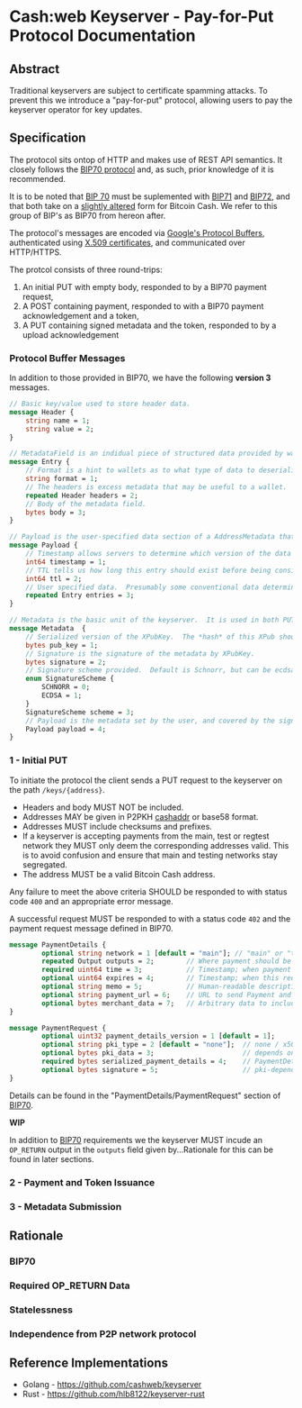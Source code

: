 # Cash:web Keyserver - Pay-for-Put Protocol Documentation

## Abstract

Traditional keyservers are subject to certificate spamming attacks. To prevent this we introduce a "pay-for-put" protocol, allowing users to pay the keyserver operator for key updates.

## Specification

The protocol sits ontop of HTTP and makes use of REST API semantics. It closely follows the [BIP70 protocol](https://github.com/bitcoin/bips/blob/master/bip-0070.mediawiki) and, as such, prior knowledge of it is recommended.

It is to be noted that [BIP 70](https://github.com/bitcoin/bips/blob/master/bip-0070.mediawiki) must be suplemented with [BIP71](https://github.com/bitcoin/bips/blob/master/bip-0071.mediawiki) and [BIP72](https://github.com/bitcoin/bips/blob/master/bip-0072.mediawiki), and that both take on a [slightly altered](https://lists.linuxfoundation.org/pipermail/bitcoin-ml/2017-August/000177.html) form for Bitcoin Cash. We refer to this group of BIP's as BIP70 from hereon after.

The protocol's messages are encoded via [Google's Protocol Buffers](https://developers.google.com/protocol-buffers), authenticated using [X.509 certificates](https://tools.ietf.org/html/rfc5280), and communicated over HTTP/HTTPS.

The protcol consists of three round-trips:
1. An initial PUT with empty body, responded to by a BIP70 payment request,
2. A POST containing payment, responded to with a BIP70 payment acknowledgement and a token,
3. A PUT containing signed metadata and the token, responded to by a upload acknowledgement

### Protocol Buffer Messages

In addition to those provided in BIP70, we have the following **version 3** messages.

```protobuf
// Basic key/value used to store header data.
message Header {
    string name = 1;
    string value = 2;
}

// MetadataField is an indidual piece of structured data provided by wallet authors.
message Entry {
    // Format is a hint to wallets as to what type of data to deserialize from the metadata field.
    string format = 1;
    // The headers is excess metadata that may be useful to a wallet.
    repeated Header headers = 2;
    // Body of the metadata field.
    bytes body = 3;
}

// Payload is the user-specified data section of a AddressMetadata that is covered by the users signature.
message Payload {
    // Timestamp allows servers to determine which version of the data is the most recent.
    int64 timestamp = 1;
    // TTL tells us how long this entry should exist before being considered invalid.
    int64 ttl = 2;
    // User specified data.  Presumably some conventional data determined by wallet authors.
    repeated Entry entries = 3;
}

// Metadata is the basic unit of the keyserver.  It is used in both PUT and GET requests.
message Metadata  {
    // Serialized version of the XPubKey.  The *hash* of this XPub should correspond to the `key` in the kv store.
    bytes pub_key = 1;
    // Signature is the signature of the metadata by XPubKey.
    bytes signature = 2;
    // Signature scheme provided.  Default is Schnorr, but can be ecdsa.
    enum SignatureScheme {
        SCHNORR = 0;
        ECDSA = 1;
    }
    SignatureScheme scheme = 3;
    // Payload is the metadata set by the user, and covered by the signature.
    Payload payload = 4;
}
```

### 1 - Initial PUT

To initiate the protocol the client sends a PUT request to the keyserver on the path `/keys/{address}`. 

* Headers and body MUST NOT be included.
* Addresses MAY be given in P2PKH [cashaddr](https://www.bitcoincash.org/spec/cashaddr.html) or base58 format.
* Addresses MUST include checksums and prefixes.
* If a keyserver is accepting payments from the main, test or regtest network they MUST only deem the corresponding addresses valid. This is to avoid confusion and ensure that main and testing networks stay segregated.
* The address MUST be a valid Bitcoin Cash address.

Any failure to meet the above criteria SHOULD be responded to with status code `400` and an appropriate error message.

A successful request MUST be responded to with a status code `402` and the payment request message defined in BIP70.

```protobuf
message PaymentDetails {
        optional string network = 1 [default = "main"]; // "main" or "test"
        repeated Output outputs = 2;        // Where payment should be sent
        required uint64 time = 3;           // Timestamp; when payment request created
        optional uint64 expires = 4;        // Timestamp; when this request should be considered invalid
        optional string memo = 5;           // Human-readable description of request for the customer
        optional string payment_url = 6;    // URL to send Payment and get PaymentACK
        optional bytes merchant_data = 7;   // Arbitrary data to include in the Payment message
}

message PaymentRequest {
        optional uint32 payment_details_version = 1 [default = 1];
        optional string pki_type = 2 [default = "none"];  // none / x509+sha256 / x509+sha1
        optional bytes pki_data = 3;                      // depends on pki_type
        required bytes serialized_payment_details = 4;    // PaymentDetails
        optional bytes signature = 5;                     // pki-dependent signature
}
```

Details can be found in the "PaymentDetails/PaymentRequest" section of [BIP70](https://github.com/bitcoin/bips/blob/master/bip-0070.mediawiki).

**WIP**

In addition to [BIP70](https://github.com/bitcoin/bips/blob/master/bip-0070.mediawiki) requirements we the keyserver MUST incude an `OP_RETURN` output in the `outputs` field given by...Rationale for this can be found in later sections.

### 2 - Payment and Token Issuance

### 3 - Metadata Submission

## Rationale

### BIP70

### Required OP_RETURN Data

### Statelessness

### Independence from P2P network protocol

## Reference Implementations

* Golang - https://github.com/cashweb/keyserver
* Rust - https://github.com/hlb8122/keyserver-rust
